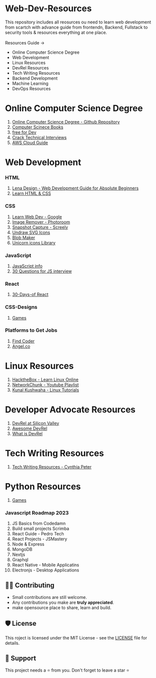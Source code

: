 # Web-Dev-Resources

This repository includes all reosurces ou need to learn web development from scartch with advance guide from 
frontendn, Backend, Fullstack to security tools & resources everything at one place.
<br> <br>
Resources Guide ->

- Online Computer Science Degree 
- Web Development 
- Linux Resources
- DevRel Resources
- Tech Writing Resources
- Backend Development
- Machine Learning
- DevOps Resources

# Online Computer Science Degree
1. [Online Computer Science Degree - Github Repository](https://github.com/Developer-Y/cs-video-courses)
2. [Computer Scinece Books](https://github.com/EbookFoundation/free-programming-books/blob/main/courses/free-courses-en.md#sql)
3. [free for Dev](https://github.com/ripienaar/free-for-dev)
4. [Crack Technical Interviews](https://twitter.com/Insharamin/status/1634441599772925952?t=HnKdvpxKiEewEqh9xYplKQ&s=19)
5. [AWS Cloud Guide](https://github.com/mikeroyal/AWS-Guide)
# Web Development

### HTML
1. [Lena Design - Web Development Guide for Absolute Beginners](https://lenadesign.org/)
2. [Learn HTML & CSS](https://learnhtmlcss.online/)
### CSS
1. [Learn Web Dev - Google ](https://web.dev/learn/) 
2. [Image Remover - Photoroom](https://www.photoroom.com/tools/remove-object-from-photo)
3. [Snapshot Capture - Screely](https://screely.com/editor)
4. [Undraw SVG Icons](https://undraw.co/search)
5. [Blob Maker](https://www.blobmaker.app/)
6. [Unicorn icons Library](https://iconscout.com/unicons/explore/line)

### JavaScript
1. [JavaScript info](https://javascript.info/)
2. [30 Questions for JS interview](https://share-docs.clickup.com/4575475/d/h/4bm7k-4201/87e3c6fa4769e8e)

### React
1. [30-Days-of React](https://github.com/Asabeneh/30-Days-Of-React)

### CSS-Designs
1. [Games](https://copyassignment.com/first-game-window-in-pygame-and-python/)

### Platforms to Get Jobs
1. [Find Coder](https://www.findcoder.io) 
2. [Angel.co](https://angel.co/)

# Linux Resources
1. [HacktheBox - Learn Linux Online](https://academy.hackthebox.com/dashboard)
2. [NetworkChunk - Youtube Playlist](https://www.youtube.com/watch?v=VbEx7B_PTOE&list=PLIhvC56v63IJIujb5cyE13oLuyORZpdkL)
3. [Kunal Kushwaha - Linux Tutorials](https://www.youtube.com/watch?v=iwolPf6kN-k&t=4399s)

# Developer Advocate Resources

1. [DevRel at Silicon Valley](https://www.elmghari.com/)
2. [Awesome DevRel](https://github.com/ganeshpatil386386/awesome-devrel)
3. [What is DevRel](http://whatisdevrel.com)

# Tech Writing Resources

1. [Tech Writing Resources - Cynthia Peter](https://github.com/CynthiaPeter/Technical-Writing-Resources)

# Python Resources
1. [Games](https://copyassignment.com/first-game-window-in-pygame-and-python/)



### Javascript Roadmap 2023
1. JS Basics from Codedamn
2. Build small projects Scrimba 
3. React Guide - Pedro Tech
4. React Projects - JSMastery 
5. Node & Express 
6. MongoDB
7. Nextjs
8. Graphql
9. React Native - Mobile Applicatins
10. Electronjs  - Desktop Applications
 
 ## 👨‍💻 Contributing

- Small contributions are still welcome.
- Any contributions you make are **truly appreciated**.
- make opensource place to share, learn and build.

## 🛡️ License

This roject is licensed under the MIT License - see the [LICENSE](https://opensource.org/licenses/MIT) file for details.

## 🙏 Support

This project needs a ⭐️ from you. Don't forget to leave a star ⭐️
